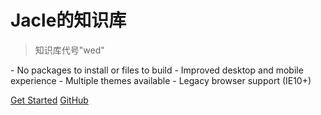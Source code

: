 # Jacle的知识库

> 知识库代号"wed"

<p align="left">- No packages to install or files to build
- Improved desktop and mobile experience
- Multiple themes available
- Legacy browser support (IE10+)</p>

[Get Started](#main)
[GitHub](https://github.com/jijiajia19)
